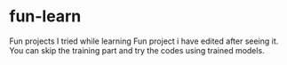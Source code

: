 # fun-learn
Fun projects I tried while learning
Fun project i have edited after seeing it.
You can skip the training part and try the codes using trained models.
